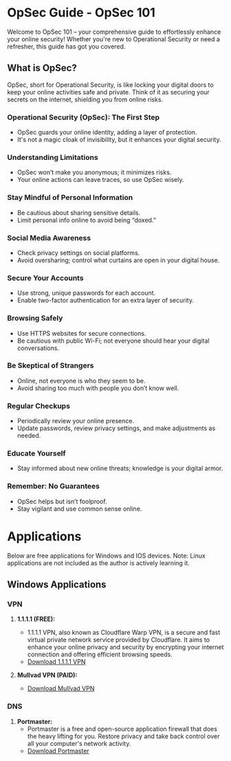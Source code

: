# OpSec Guide - OpSec 101

Welcome to OpSec 101 – your comprehensive guide to effortlessly enhance your online security! Whether you're new to Operational Security or need a refresher, this guide has got you covered.

## What is OpSec?

OpSec, short for Operational Security, is like locking your digital doors to keep your online activities safe and private. Think of it as securing your secrets on the internet, shielding you from online risks.

### Operational Security (OpSec): The First Step

- OpSec guards your online identity, adding a layer of protection.
- It's not a magic cloak of invisibility, but it enhances your digital security.

### Understanding Limitations

- OpSec won’t make you anonymous; it minimizes risks.
- Your online actions can leave traces, so use OpSec wisely.

### Stay Mindful of Personal Information

- Be cautious about sharing sensitive details.
- Limit personal info online to avoid being “doxed.”

### Social Media Awareness

- Check privacy settings on social platforms.
- Avoid oversharing; control what curtains are open in your digital house.

### Secure Your Accounts

- Use strong, unique passwords for each account.
- Enable two-factor authentication for an extra layer of security.

### Browsing Safely

- Use HTTPS websites for secure connections.
- Be cautious with public Wi-Fi; not everyone should hear your digital conversations.

### Be Skeptical of Strangers

- Online, not everyone is who they seem to be.
- Avoid sharing too much with people you don’t know well.

### Regular Checkups

- Periodically review your online presence.
- Update passwords, review privacy settings, and make adjustments as needed.

### Educate Yourself

- Stay informed about new online threats; knowledge is your digital armor.

### Remember: No Guarantees

- OpSec helps but isn’t foolproof.
- Stay vigilant and use common sense online.

# Applications

Below are free applications for Windows and IOS devices. Note: Linux applications are not included as the author is actively learning it.

## Windows Applications

### VPN

1. **1.1.1.1 (FREE):**
   - 1.1.1.1 VPN, also known as Cloudflare Warp VPN, is a secure and fast virtual private network service provided by Cloudflare. It aims to enhance your online privacy and security by encrypting your internet connection and offering efficient browsing speeds.
   - [Download 1.1.1.1 VPN](https://1111-releases.cloudflareclient.com/windows/Cloudflare_WARP_Release-x64.msi)

2. **Mullvad VPN (PAID):**
   - [Download Mullvad VPN](https://mullvad.net/en/download/app/exe/latest)

### DNS

1. **Portmaster:**
   - Portmaster is a free and open-source application firewall that does the heavy lifting for you. Restore privacy and take back control over all your computer's network activity.
   - [Download Portmaster](https://updates.safing.io/latest/windows_amd64/packages/portmaster-installer.exe)
